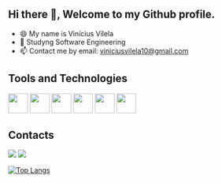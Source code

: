 ## Hi there 👋, Welcome to my Github profile.
- 😄 My name is Vinícius Vilela
- 🌱 Studyng Software Engineering
- 📫 Contact me by email: viniciusvilela10@gmail.com

## Tools and Technologies
<img src="https://cdn.jsdelivr.net/gh/devicons/devicon/icons/nodejs/nodejs-original.svg" width="40" height="40" />  <img src="https://cdn.jsdelivr.net/gh/devicons/devicon/icons/c/c-original.svg" width="40" height="40"/>  <img src="https://cdn.jsdelivr.net/gh/devicons/devicon/icons/mysql/mysql-original.svg" width="40" height="40" />  <img src="https://cdn.jsdelivr.net/gh/devicons/devicon/icons/git/git-original.svg" width="40" height="40" /> <img src="https://cdn.jsdelivr.net/gh/devicons/devicon/icons/html5/html5-original.svg" width="40" height="40"/>  <img src="https://cdn.jsdelivr.net/gh/devicons/devicon/icons/css3/css3-original.svg" width="40" height="40" />


## Contacts
<div>
<a href = "mailto:viniciusvilela10@gmail.com"><img src="https://img.shields.io/badge/Gmail-D14836?style=for-the-badge&logo=gmail&logoColor=white" target="_blank"></a>
<a href="https://www.linkedin.com/in/vin%C3%ADcius-vilela-826a04234/" target="_blank"><img src="https://img.shields.io/badge/-LinkedIn-%230077B5?style=for-the-badge&logo=linkedin&logoColor=white" target="_blank"></a>   
</div>


[![Top Langs](https://github-readme-stats.vercel.app/api/top-langs/?ViniciusMVilela=anuraghazra&layout=compact)](https://github.com/anuraghazra/github-readme-stats)

